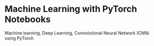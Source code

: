 # Machine Learning with PyTorch Notebooks
Machine learning, Deep Learning, Convolutional Neural Network (CNN) using PyTorch
